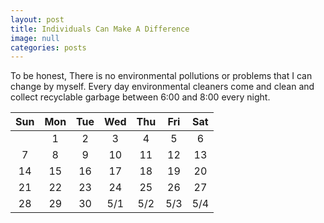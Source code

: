 ```yaml
---
layout: post
title: Individuals Can Make A Difference
image: null
categories: posts
---
```


To be honest, There is no environmental pollutions or problems that I can change by myself.
Every day environmental cleaners come and clean and collect recyclable garbage between 6:00 and 8:00 every night.

|Sun  |Mon  |Tue  |Wed  |Thu  |Fri  |Sat  |
|:---:|:---:|:---:|:---:|:---:|:---:|:---:|
|     |1     |2     |3     |4     |5     |6     |
|7     |8     |9     |10     |11     |12     |13     |
|14     |15     |16     |17     |18     |19     |20     |
|21     |22     |23     |24     |25     |26     |27     |
|28     |29     |30     |5/1     |5/2     |5/3     |5/4     |

